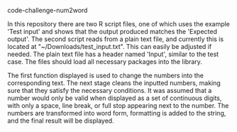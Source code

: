 code-challenge-num2word

In this repository there are two R script files, one of which uses the example 'Test input' and shows that the output produced matches the 'Expected output'. The second script reads from a plain text file, and currently this is located at "~/Downloads/test_input.txt". This can easily be adjusted if needed. The plain text file has a header named 'Input', similar to the test case. The files should load all necessary packages into the library.

The first function displayed is used to change the numbers into the corresponding text. The next stage cleans the inputted numbers, making sure that they satisfy the necessary conditions. It was assumed that a number would only be valid when displayed as a set of continuous digits, with only a space, line break, or full stop appearing next to the number. The numbers are transformed into word form, formatting is added to the string, and the final result will be displayed.

